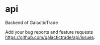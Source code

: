 # api

Backend of GalacticTrade

Add your bug reports and feature requests https://github.com/galactictrade/api/issues.
